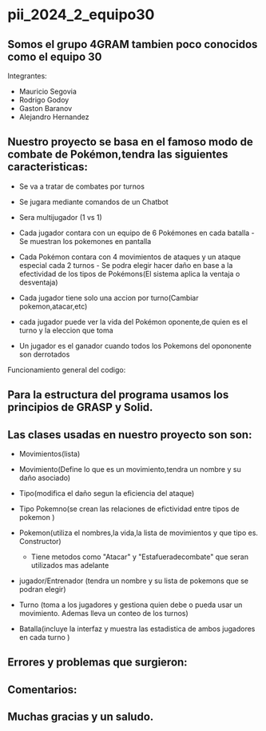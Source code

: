 ﻿# pii_2024_2_equipo30

Somos el grupo 4GRAM tambien poco conocidos como el equipo 30
-

Integrantes:
- Mauricio Segovia
- Rodrigo Godoy
- Gaston Baranov
- Alejandro Hernandez

Nuestro proyecto se basa en el famoso modo de combate de Pokémon,tendra las siguientes caracteristicas:
-
  -  Se va a tratar de combates por turnos
  -  Se jugara mediante comandos de un Chatbot
  -  Sera multijugador (1 vs 1)
  -  Cada jugador contara con un equipo de 6 Pokémones en cada batalla
          - Se muestran los pokemones en pantalla
     
  -  Cada Pokémon contara con 4 movimientos de ataques y un ataque especial cada 2 turnos
          - Se podra elegir hacer daño en base a la efectividad de los tipos de Pokémons(El sistema aplica la ventaja o desventaja)
  -  Cada jugador tiene solo una accion por turno(Cambiar pokemon,atacar,etc)
  -  cada jugador puede ver la vida del Pokémon oponente,de quien es el turno y la eleccion que toma
  -  Un jugador es el ganador cuando todos los Pokemons del opononente son derrotados

Funcionamiento general del codigo:

Para la estructura del programa usamos los principios de GRASP y Solid.
-



Las clases usadas en nuestro proyecto son son:
-

-   Movimientos(lista)

-   Movimiento(Define lo que es un movimiento,tendra un nombre y su daño asociado)

-   Tipo(modifica el daño segun la eficiencia del ataque)

-   Tipo Pokemno(se crean las relaciones de efictividad entre tipos de pokemon )

-   Pokemon(utiliza el nombres,la vida,la lista de movimientos y que tipo es. Constructor)
      - Tiene metodos como "Atacar" y  "Estafueradecombate" que seran utilizados mas adelante
      
-   jugador/Entrenador (tendra un nombre y su lista de pokemons que se podran elegir)

-   Turno (toma a los jugadores y gestiona quien debe o pueda usar un movimiento. Ademas lleva un conteo de los turnos)

-   Batalla(incluye la interfaz y muestra las estadistica de ambos jugadores en cada turno )

Errores y problemas que surgieron:
-


Comentarios:
-



Muchas gracias y un saludo. 
-